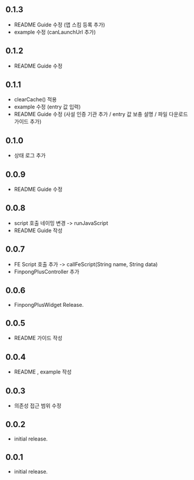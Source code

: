 ## 0.1.3
* README Guide 수정 (앱 스킴 등록 추가)
* example 수정 (canLaunchUrl 추가)

## 0.1.2
* README Guide 수정

## 0.1.1
* clearCache() 적용
* example 수정 (entry 값 입력)
* README Guide 수정 (사설 인증 기관 추가 / entry 값 보충 설명 / 파일 다운로드 가이드 추가)

## 0.1.0
* 상태 로그 추가

## 0.0.9
* README Guide 수정

## 0.0.8
* script 호출 네이밍 변경 -> runJavaScript
* README Guide 작성

## 0.0.7
* FE Script 호출 추가 -> callFeScript(String name, String data)
* FinpongPlusController 추가

## 0.0.6
* FinpongPlusWidget Release.

## 0.0.5
* README 가이드 작성

## 0.0.4
* README , example 작성

## 0.0.3
* 의존성 접근 범위 수정

## 0.0.2
* initial release.

## 0.0.1
* initial release.
